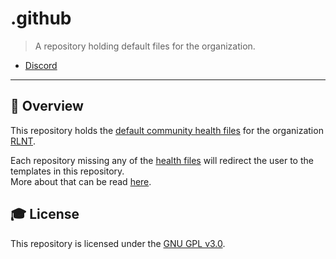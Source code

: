 # **.github**

> A repository holding default files for the organization.

- [Discord][discord]

---

## **📑 Overview**
This repository holds the [default community health files][health files] for the organization [RLNT].

Each repository missing any of the [health files] will redirect the user to the templates in this repository.<br>
More about that can be read [here][default health files docs].


## **🎓 License**
This repository is licensed under the [GNU GPL v3.0][license].


<!-- Links -->
[discord]: https://discordapp.com/invite/Q3qxws6
[RLNT]: https://github.com/RLNT/
[health files]: https://docs.github.com/en/free-pro-team@latest/github/building-a-strong-community/creating-a-default-community-health-file#supported-file-types
[default health files docs]: https://docs.github.com/en/free-pro-team@latest/github/building-a-strong-community/creating-a-default-community-health-file
[license]: LICENSE.md
